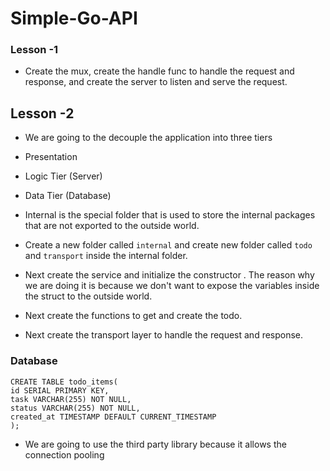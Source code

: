 # Simple-Go-API

### Lesson -1 
- Create the mux, create the handle func to handle the request and response, and create the server to listen and serve the request.

## Lesson -2

- We are going to the decouple the application into three tiers 
 - Presentation 
 - Logic Tier (Server)
 - Data Tier (Database)

 - Internal is the special folder that is used to store the internal packages that are not exported to the outside world.

 - Create a new folder called `internal` and create new folder called `todo` and `transport` inside the internal folder.

 - Next create the service and initialize the constructor . The reason why we are doing it is because we don't want to expose the variables inside the struct to the outside world.

 - Next create the functions to get and create the todo.

 - Next create the transport layer to handle the request and response.


 ### Database 


 ```
 CREATE TABLE todo_items(
id SERIAL PRIMARY KEY,
task VARCHAR(255) NOT NULL,
status VARCHAR(255) NOT NULL,
created_at TIMESTAMP DEFAULT CURRENT_TIMESTAMP
);
```

- We are going to use the third party library because it allows the connection pooling
